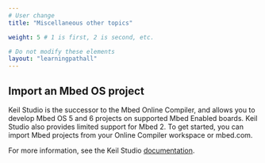 ```yaml
---
# User change
title: "Miscellaneous other topics"

weight: 5 # 1 is first, 2 is second, etc.

# Do not modify these elements
layout: "learningpathall"
---
```

## Import an Mbed OS project

Keil Studio is the successor to the Mbed Online Compiler, and allows you to develop Mbed OS 5 and 6 projects on supported Mbed Enabled boards. Keil Studio also provides limited support for Mbed 2. To get started, you can import Mbed projects from your Online Compiler workspace or mbed.com.

For more information, see the Keil Studio [documentation](https://developer.arm.com/documentation/102497/latest/Tutorials/Get-started-with-an-Mbed-OS-Blinky-example).
